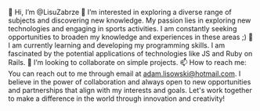 
👋 Hi, I’m @LisuZabrze
👀 I’m interested in exploring a diverse range of subjects and discovering new knowledge. My passion lies in exploring new technologies and engaging in sports activities. I am constantly seeking opportunities to broaden my knowledge and experiences in these areas ;)
🌱 I am currently learning and developing my programming skills. I am fascinated by the potential applications of technologies like JS and Ruby on Rails.
💞️ I’m looking to collaborate on simple projects.
📫 How to reach me: You can reach out to me through email at adam.lisowski@hotmail.com.
I believe in the power of collaboration and always open to new opportunities and partnerships that align with my interests and goals. Let's work together to make a difference in the world through innovation and creativity!
